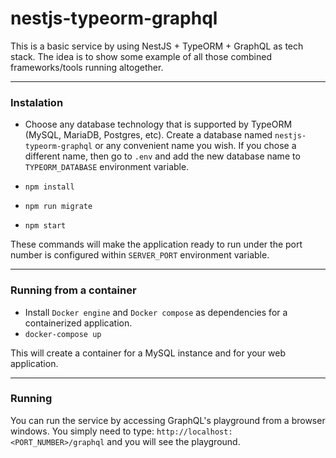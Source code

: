 # nestjs-typeorm-graphql

This is a basic service by using NestJS + TypeORM + GraphQL as tech stack.
The idea is to show some example of all those combined frameworks/tools running
altogether.

--- 

### **Instalation**
- Choose any database technology that is supported by TypeORM (MySQL, MariaDB, Postgres, etc). Create a database named `nestjs-typeorm-graphql` or any convenient name you wish. If you chose a different name, then go to `.env` and add the new database name to `TYPEORM_DATABASE` environment variable.

- `npm install`
- `npm run migrate`
- `npm start`

These commands will make the application ready to run under the port number is configured within `SERVER_PORT` environment variable.

---

### **Running from a container**

- Install `Docker engine` and `Docker compose` as dependencies for a containerized application.
- `docker-compose up`

This will create a container for a MySQL instance and for your web application.

---

### **Running**

You can run the service by accessing GraphQL's playground from a browser windows. You simply need to type: `http://localhost:<PORT_NUMBER>/graphql` and you will see the playground.
